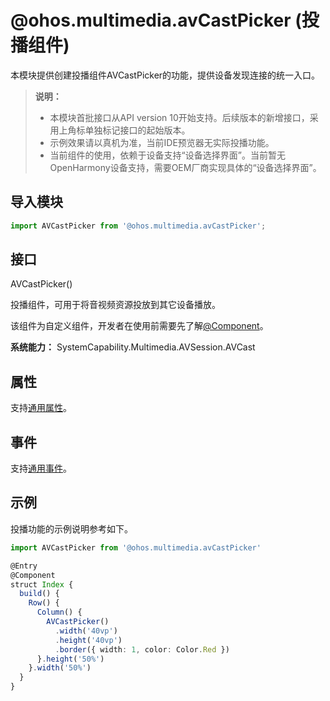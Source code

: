 # @ohos.multimedia.avCastPicker (投播组件)

本模块提供创建投播组件AVCastPicker的功能，提供设备发现连接的统一入口。

> **说明：**
>
> - 本模块首批接口从API version 10开始支持。后续版本的新增接口，采用上角标单独标记接口的起始版本。
> - 示例效果请以真机为准，当前IDE预览器无实际投播功能。
> - 当前组件的使用，依赖于设备支持“设备选择界面”。当前暂无OpenHarmony设备支持，需要OEM厂商实现具体的“设备选择界面”。

## 导入模块

```js
import AVCastPicker from '@ohos.multimedia.avCastPicker';
```

## 接口

AVCastPicker()

投播组件，可用于将音视频资源投放到其它设备播放。

该组件为自定义组件，开发者在使用前需要先了解[@Component](../../quick-start/arkts-create-custom-components.md)。

**系统能力：** SystemCapability.Multimedia.AVSession.AVCast

## 属性

支持[通用属性](ts-universal-attributes-size.md)。

## 事件

支持[通用事件](ts-universal-events-click.md)。

## 示例

投播功能的示例说明参考如下。

```ts
import AVCastPicker from '@ohos.multimedia.avCastPicker'

@Entry
@Component
struct Index {
  build() {
    Row() {
      Column() {
        AVCastPicker()
          .width('40vp')
          .height('40vp')
          .border({ width: 1, color: Color.Red })
      }.height('50%')
    }.width('50%')
  }
}
```
